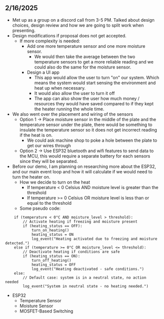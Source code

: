 ## 2/16/2025

* Met up as a group on a discord call from 3-5 PM. Talked about design choices, design review and how we are going to split work when presenting.
* Design modifications if proposal does not get accepted.
	* If more complexity is needed:
		* Add one more temperature sensor and one more moisture sensor.
			* We would then take the average between the two temperature sensors to get a more reliable reading and we could also do the same for the moisture sensor.
		* Design a UI app
			* This app would allow the user to turn "on" our system. Which means the system would start sensing the environment and heat up when necessary. 
			* It would also allow the user to turn it off
			* The app can also show the user how much money / resources they would have saved compared to if they kept the heater running the whole time.
* We also went over the placement and wiring of the sensors
	* Option 1 -> Place moisture sensor in the middle of the plate and the temperature sensor under the plate, there would be something to insulate the temperature sensor so it does not get incorrect reading if the heat is on.
		* We could ask machine shop to poke a hole between the plate to get our wires through
	* Option 2 -> Use ESP32 bluetooth and wifi features to send data to the MCU, this would require a separate battery for each sensors since they will be separated.
* Before our demo, I am planning on researching more about the ESP32, and our main event loop and how it will calculate if we would need to turn the heater on. 
	* How we decide to turn on the heat
		* If temperature < 0 Celsius AND moisture level is greater than the threshold
		* If temperature >= 0 Celsius OR moisture level is less than or equal to the threshold
	* Some pseudo code:
```
	if (temperature < 0°C AND moisture_level > threshold):
	    // Activate heating if freezing and moisture present
	    if (heating_status == OFF):
	        turn_on_heating()
	        heating_status = ON
	        log_event("Heating activated due to freezing and moisture detected.")
	else if (temperature >= 0°C OR moisture_level <= threshold):
	    // Deactivate heating if conditions are safe
	    if (heating_status == ON):
	        turn_off_heating()
	        heating_status = OFF
	        log_event("Heating deactivated - safe conditions.")
	else:
	    // Default case: system is in a neutral state, no action needed
	    log_event("System in neutral state - no heating needed.")
```
* ESP32
	* Temperature Sensor
	* Moisture Sensor
	* MOSFET-Based Switching